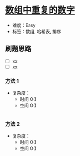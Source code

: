 # [数组中重复的数字](https://leetcode-cn.com/problems/shu-zu-zhong-zhong-fu-de-shu-zi-lcof/)

- 难度：Easy
- 标签：数组, 哈希表, 排序

## 刷题思路

- [ ] xx
- [ ] xx

### 方法 1

- 复杂度：
    - 时间 O()
    - 空间 O()

``` js

```

### 方法 2

- 复杂度：
    - 时间 O()
    - 空间 O()

``` js

```
